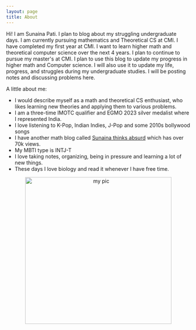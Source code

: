 ```yaml
---
layout: page
title: About
---
```



Hi! I am Sunaina Pati. I plan to blog about my struggling undergraduate days. I am currently pursuing mathematics and Theoretical CS at CMI. I have completed my first year at CMI. I want to learn higher math and theoretical computer science over the next 4 years. I plan to continue to pursue my master's at CMI. I plan to use this blog to update my progress in higher math and Computer science. I will also use it to update my life, progress, and struggles during my undergraduate studies. I will be posting notes and discussing problems here. 

A little about me:
- I would describe myself as a math and theoretical CS enthusiast, who likes learning new theories and applying them to various problems. 
- I am a three-time IMOTC qualifier and EGMO 2023 silver medalist where I represented India.
- I love listening to K-Pop, Indian Indies, J-Pop and some 2010s bollywood songs
- I have another math blog called [Sunaina thinks absurd](https://sunainalovesmath.blogspot.com/) which has over 70k views.
- My MBTI type is INTJ-T 
- I love taking notes, organizing, being in pressure and learning a lot of new things.
- These days I love biology and read it whenever I have free time.

<p align="center">
<img src="https://sunainapati.github.io/1722355300120.jpg" alt="my pic" width="400" height="400">
</p>
